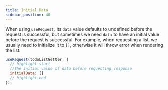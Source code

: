 ```yaml
---
title: Initial Data
sidebar_position: 40
---
```


When using `useRequest`, its `data` value defaults to undefined before the request is successful, but sometimes we need `data` to have an initial value before the request is successful. For example, when requesting a list, we usually need to initialize it to `[]`, otherwise it will throw error when rendering the list.

```javascript
useRequest(todoListGetter, {
  // highlight-start
  //The initial value of data before requesting response
  initialData: []
  // highlight-end
});
```
